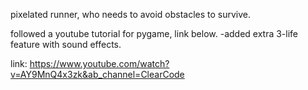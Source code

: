 pixelated runner, who needs to avoid obstacles to survive.


followed a youtube tutorial for pygame, link below.
-added extra 3-life feature with sound effects.


link: https://www.youtube.com/watch?v=AY9MnQ4x3zk&ab_channel=ClearCode
